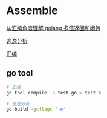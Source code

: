 # Assemble

[从汇编角度理解 golang 多值返回和闭包](http://www.360doc.com/content/16/1226/16/19227797_617826588.shtml)

[逃逸分析](https://blog.csdn.net/chenchongg/article/details/88113778)

[汇编](https://zhuanlan.zhihu.com/p/264871176)

## go tool

```bash
# 汇编
go tool compile -S test.go > test.s

# 逃逸分析
go build -gcflags '-m'
```